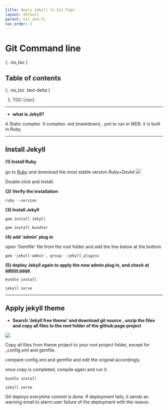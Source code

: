 ```yaml
---
title: Apply Jekyll to Git Page
layout: default
parent: Git and CL
nav_order: 2
---
```


# Git Command line
{: .no_toc }

## Table of contents
{: .no_toc .text-delta }

1. TOC
{:toc}


---
- **what is Jekyll?**

A Static complier. It complies .md (markdown), .yml to run in WEB. it is built in Ruby.

---

## Install Jekyll

**(1) Install Ruby**

go to [Ruby](https://rubyinstaller.org/downloads) and download the most stable version Ruby+Devkit 
![](../../assets/images/git001_ruby.png)

Double click and install.

**(2) Verify the installation**

```
ruby --version
```

**(3) Install Jekyll**

```
gem install Jekyll

gem install bundler
```

**(4) add 'admin' plug in**

open 'Gemfile' file from the root folder and add the line below at the bottom

```
gem 'jekyll-admin', group: :jekyll_plugins
```

**(5) deploy Jekyll again to apply the new admin plug in, and check at [admin page](http://localhost:4000/admin)**

```
bundle install

jekyll serve
```

---
## Apply jekyll theme

- **Search 'Jekyll free theme' and download git source , unzip the files and copy all files to the root folder of the github page project**

![](../../assets/images/git002_jekyll.png)

Copy all files from theme project to your root project folder, except for _config.xml and gemfile.

compare config.xml and gemfile and edit the original accordingly.

once copy is completed, compile again and run it.

```
bundle install

jekyll serve
```

Git deploys everytime commit is done. If deployment fails, it sends an warning email to alarm user failure of the deployment with the reason.

